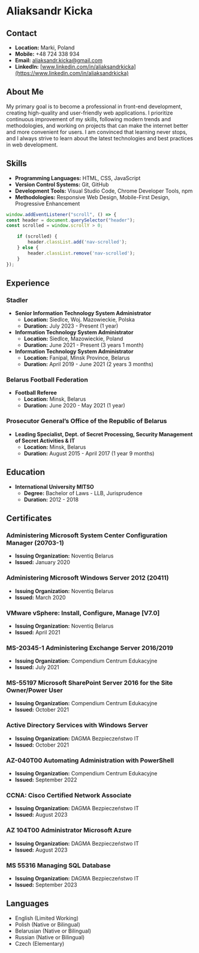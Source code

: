 # Aliaksandr Kicka

## Contact
- **Location:** Marki, Poland
- **Mobile:** +48 724 338 934
- **Email:** [aliaksandr.kicka@gmail.com](mailto:aliaksandr.kicka@gmail.com)
- **LinkedIn:** [www.linkedin.com/in/aliaksandrkicka](https://www.linkedin.com/in/aliaksandrkicka)

## About Me
My primary goal is to become a professional in front-end development, creating high-quality and user-friendly web applications. I prioritize continuous improvement of my skills, following modern trends and methodologies, and working on projects that can make the internet better and more convenient for users. I am convinced that learning never stops, and I always strive to learn about the latest technologies and best practices in web development.

## Skills
- **Programming Languages:** HTML, CSS, JavaScript
- **Version Control Systems:** Git, GitHub
- **Development Tools:** Visual Studio Code, Chrome Developer Tools, npm
- **Methodologies:** Responsive Web Design, Mobile-First Design, Progressive Enhancement

```javascript
window.addEventListener("scroll", () => {
const header = document.querySelector("header");
const scrolled = window.scrollY > 0;

	if (scrolled) {
		header.classList.add('nav-scrolled');
	} else {
		header.classList.remove('nav-scrolled');
	}
});
```
    
## Experience

### Stadler
- **Senior Information Technology System Administrator**
  - **Location:** Siedlce, Woj. Mazowieckie, Polska
  - **Duration:** July 2023 - Present (1 year)
- **Information Technology System Administrator**
  - **Location:** Siedlce, Mazowieckie, Poland
  - **Duration:** June 2021 - Present (3 years 1 month)
- **Information Technology System Administrator**
  - **Location:** Fanipal, Minsk Province, Belarus
  - **Duration:** April 2019 - June 2021 (2 years 3 months)

### Belarus Football Federation
- **Football Referee**
  - **Location:** Minsk, Belarus
  - **Duration:** June 2020 - May 2021 (1 year)

### Prosecutor General’s Office of the Republic of Belarus
- **Leading Specialist, Dept. of Secret Processing, Security Management of Secret Activities & IT**
  - **Location:** Minsk, Belarus
  - **Duration:** August 2015 - April 2017 (1 year 9 months)

## Education

- **International University MITSO**
  - **Degree:** Bachelor of Laws - LLB, Jurisprudence
  - **Duration:** 2012 - 2018

## Certificates

### Administering Microsoft System Center Configuration Manager (20703-1)
  - **Issuing Organization:** Noventiq Belarus
  - **Issued:** January 2020

### Administering Microsoft Windows Server 2012 (20411)
  - **Issuing Organization:** Noventiq Belarus
  - **Issued:** March 2020

### VMware vSphere: Install, Configure, Manage [V7.0]
  - **Issuing Organization:** Noventiq Belarus
  - **Issued:** April 2021

### MS-20345-1 Administering Exchange Server 2016/2019
  - **Issuing Organization:** Compendium Centrum Edukacyjne
  - **Issued:** July 2021

### MS-55197 Microsoft SharePoint Server 2016 for the Site Owner/Power User
  - **Issuing Organization:** Compendium Centrum Edukacyjne
  - **Issued:** October 2021

### Active Directory Services with Windows Server
  - **Issuing Organization:** DAGMA Bezpieczeństwo IT
  - **Issued:** October 2021

### AZ-040T00 Automating Administration with PowerShell
  - **Issuing Organization:** Compendium Centrum Edukacyjne
  - **Issued:** September 2022

### CCNA: Cisco Certified Network Associate
  - **Issuing Organization:** DAGMA Bezpieczeństwo IT
  - **Issued:** August 2023

### AZ 104T00 Administrator Microsoft Azure
  - **Issuing Organization:** DAGMA Bezpieczeństwo IT
  - **Issued:** August 2023

### MS 55316 Managing SQL Database
  - **Issuing Organization:** DAGMA Bezpieczeństwo IT
  - **Issued:** September 2023

## Languages
- English (Limited Working)
- Polish (Native or Bilingual)
- Belarusian (Native or Bilingual)
- Russian (Native or Bilingual)
- Czech (Elementary)